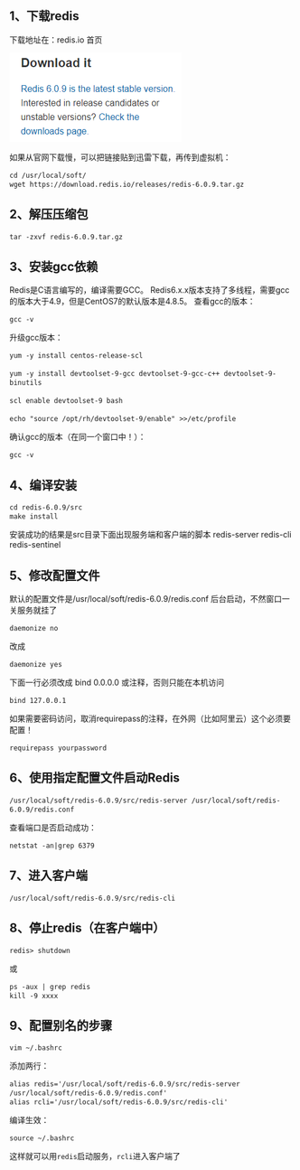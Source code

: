 ## 1、下载redis

下载地址在：redis.io 首页

![image.png](image/caa02b1da51e4277839e695aa6c39251.png)

如果从官网下载慢，可以把链接贴到迅雷下载，再传到虚拟机：

```
cd /usr/local/soft/
wget https://download.redis.io/releases/redis-6.0.9.tar.gz
```

## 2、解压压缩包

```
tar -zxvf redis-6.0.9.tar.gz
```

## 3、安装gcc依赖

Redis是C语言编写的，编译需要GCC。
Redis6.x.x版本支持了多线程，需要gcc的版本大于4.9，但是CentOS7的默认版本是4.8.5。
查看gcc的版本：

```
gcc -v
```

升级gcc版本：

```
yum -y install centos-release-scl

yum -y install devtoolset-9-gcc devtoolset-9-gcc-c++ devtoolset-9-binutils

scl enable devtoolset-9 bash

echo "source /opt/rh/devtoolset-9/enable" >>/etc/profile
```

确认gcc的版本（在同一个窗口中！）：

```
gcc -v
```

## 4、编译安装

```
cd redis-6.0.9/src
make install
```

安装成功的结果是src目录下面出现服务端和客户端的脚本
redis-server
redis-cli
redis-sentinel

## 5、修改配置文件

默认的配置文件是/usr/local/soft/redis-6.0.9/redis.conf
后台启动，不然窗口一关服务就挂了

```
daemonize no
```

改成

```
daemonize yes
```

下面一行必须改成 bind 0.0.0.0 或注释，否则只能在本机访问

```
bind 127.0.0.1 
```

如果需要密码访问，取消requirepass的注释，在外网（比如阿里云）这个必须要配置！

```
requirepass yourpassword
```

## 6、使用指定配置文件启动Redis

```
/usr/local/soft/redis-6.0.9/src/redis-server /usr/local/soft/redis-6.0.9/redis.conf
```

查看端口是否启动成功：

```
netstat -an|grep 6379
```

## 7、进入客户端

```
/usr/local/soft/redis-6.0.9/src/redis-cli
```

## 8、停止redis（在客户端中）

```
redis> shutdown
```

或

```
ps -aux | grep redis
kill -9 xxxx
```

## 9、配置别名的步骤

```
vim ~/.bashrc
```

添加两行：

```
alias redis='/usr/local/soft/redis-6.0.9/src/redis-server /usr/local/soft/redis-6.0.9/redis.conf'
alias rcli='/usr/local/soft/redis-6.0.9/src/redis-cli'
```

编译生效：

```
source ~/.bashrc
```

这样就可以用`redis`启动服务，`rcli`进入客户端了